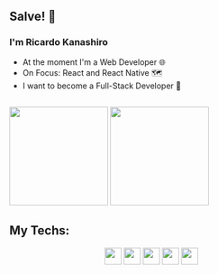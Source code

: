 ## Salve! 👋

### I'm Ricardo Kanashiro

- At the moment I'm a Web Developer 🌐
- On Focus: React and React Native 🗺️
- I want to become a Full-Stack Developer 🔭

##

<div>
    <img height='175em' src='https://github-readme-stats.vercel.app/api?username=ricardokanashiro&layout=compact&theme=dark&show_icons=true'>
    <img height='175em' src='https://github-readme-stats.vercel.app/api/top-langs/?username=ricardokanashiro&layout=compact&theme=tokyonight'>
</div>

## My Techs:

<div align="center">
    <img src="https://cdn.jsdelivr.net/gh/devicons/devicon/icons/typescript/typescript-original.svg" height='30' />
    <span width="10px" height="1px"></span>
    <img src="https://cdn.jsdelivr.net/gh/devicons/devicon/icons/javascript/javascript-original.svg" height='30' />
    <span width="10px" height="1px"></span>
    <img src="https://cdn.jsdelivr.net/gh/devicons/devicon/icons/html5/html5-original.svg" height='30'/>
    <span width="10px" height="1px"></span>
    <img src="https://cdn.jsdelivr.net/gh/devicons/devicon/icons/css3/css3-original.svg" height='30' />
    <span width="10px" height="1px"></span>
    <img src="https://cdn.jsdelivr.net/gh/devicons/devicon/icons/tailwindcss/tailwindcss-plain.svg" height='30' />
</div>